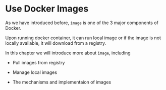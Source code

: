 # Use Docker Images

As we have introduced before, `image` is one of the 3 major components of Docker. 

Upon running docker container, it can run local image or if the image is not locally available, it will download from a registry.

In this chapter we will introduce more about `image`, including

* Pull images from registry

* Manage local images

* The mechanisms and implementaion of images
